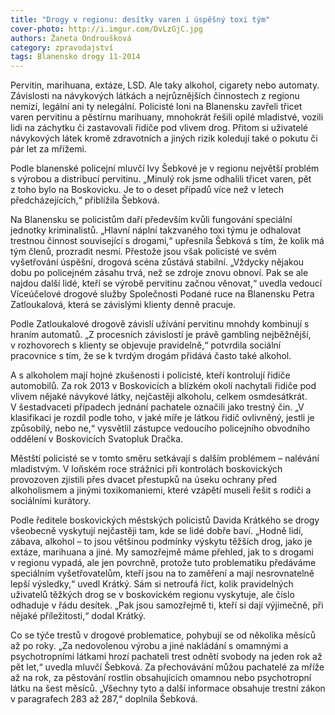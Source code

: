 ```yaml
---
title: "Drogy v regionu: desítky varen i úspěšný toxi tým"
cover-photo: http://i.imgur.com/DvLzGjC.jpg
authors: Žaneta Ondroušková
category: zpravodajství
tags: Blanensko drogy 11-2014
---
```


Pervitin, marihuana, extáze, LSD. Ale taky alkohol, cigarety nebo automaty. Závislosti na návykových látkách a nejrůznějších činnostech z regionu nemizí, legální ani ty nelegální. Policisté loni na Blanensku zavřeli třicet varen pervitinu a pěstírnu marihuany, mnohokrát řešili opilé mladistvé, vozili lidi na záchytku či zastavovali řidiče pod vlivem drog. Přitom si uživatelé návykových látek kromě zdravotních a jiných rizik koledují také o pokutu či pár let za mřížemi.

Podle blanenské policejní mluvčí Ivy Šebkové je v regionu největší problém s výrobou a distribucí pervitinu. „Minulý rok jsme odhalili třicet varen, pět z toho bylo na Boskovicku. Je to o deset případů více než v letech předcházejících,“ přiblížila Šebková.

Na Blanensku se policistům daří především kvůli fungování speciální jednotky kriminalistů. „Hlavní náplní takzvaného toxi týmu je odhalovat trestnou činnost související s drogami,“ upřesnila Šebková s tím, že kolik má tým členů, prozradit nesmí.
Přestože jsou však policisté ve svém vyšetřování úspěšní, drogová scéna zůstává stabilní. „Vždycky nějakou dobu po policejném zásahu trvá, než se zdroje znovu obnoví. Pak se ale najdou další lidé, kteří se výrobě pervitinu začnou věnovat,“ uvedla vedoucí Víceúčelové drogové služby Společnosti Podané ruce na Blanensku Petra Zatloukalová, která se závislými klienty denně pracuje.

Podle Zatloukalové drogově závislí užívání pervitinu mnohdy kombinují s hraním automatů. „Z procesních závislostí je právě gambling nejběžnější, v rozhovorech s klienty se objevuje pravidelně,“ potvrdila sociální pracovnice s tím, že se k tvrdým drogám přidává často také alkohol.

A s alkoholem mají hojné zkušenosti i policisté, kteří kontrolují řidiče automobilů. Za rok 2013 v Boskovicích a blízkém okolí nachytali řidiče pod vlivem nějaké návykové látky, nejčastěji alkoholu, celkem osmdesátkrát. V šestadvaceti případech jednání pachatele označili jako trestný čin. „V klasifikaci je rozdíl podle toho, v jaké míře je látkou řidič ovlivněný, jestli je způsobilý, nebo ne,“ vysvětlil zástupce vedoucího policejního obvodního oddělení v Boskovicích Svatopluk Dračka.

Městští policisté se v tomto směru setkávají s dalším problémem – nalévání mladistvým. V loňském roce strážníci při kontrolách boskovických provozoven zjistili přes dvacet přestupků na úseku ochrany před alkoholismem a jinými toxikomaniemi, které vzápětí museli řešit s rodiči a sociálními kurátory.

Podle ředitele boskovických městských policistů Davida Krátkého se drogy všeobecně vyskytují nejčastěji tam, kde se lidé dobře baví. „Hodně lidí, zábava, alkohol – to jsou většinou podmínky výskytu těžších drog, jako je extáze, marihuana a jiné. My samozřejmě máme přehled, jak to s drogami v regionu vypadá, ale jen povrchně, protože tuto problematiku předáváme speciálním vyšetřovatelům, kteří jsou na to zaměření a mají nesrovnatelně lepší výsledky,“ uvedl Krátký. Sám si netroufá říct, kolik pravidelných uživatelů těžkých drog se v boskovickém regionu vyskytuje, ale číslo odhaduje v řádu desítek. „Pak jsou samozřejmě ti, kteří si dají výjimečně, při nějaké příležitosti,“ dodal Krátký.

Co se týče trestů v drogové problematice, pohybují se od několika měsíců až po roky. „Za nedovolenou výrobu a jiné nakládání s omamnými a psychotropními látkami hrozí pachateli trest odnětí svobody na jeden rok až pět let,“ uvedla mluvčí Šebková. Za přechovávání můžou pachatelé za mříže až na rok, za pěstování rostlin obsahujících omamnou nebo psychotropní látku na šest měsíců. „Všechny tyto a další informace obsahuje trestní zákon v paragrafech 283 až 287,“ doplnila Šebková.